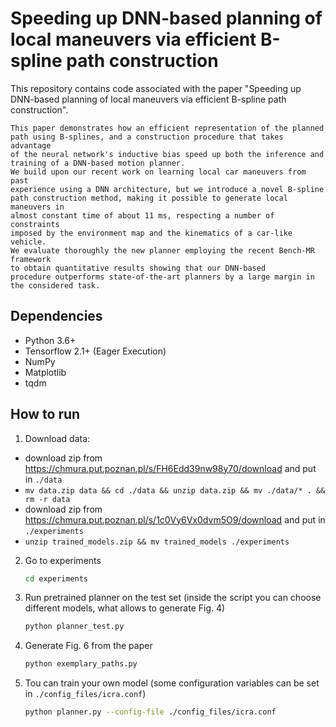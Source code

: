 # Speeding up DNN-based planning of local maneuvers via efficient B-spline path construction

This repository contains code associated with the paper "Speeding up DNN-based planning of local maneuvers via efficient B-spline path construction".

```
This paper demonstrates how an efficient representation of the planned
path using B-splines, and a construction procedure that takes advantage
of the neural network's inductive bias speed up both the inference and
training of a DNN-based motion planner.
We build upon our recent work on learning local car maneuvers from past
experience using a DNN architecture, but we introduce a novel B-spline
path construction method, making it possible to generate local maneuvers in
almost constant time of about 11 ms, respecting a number of constraints
imposed by the environment map and the kinematics of a car-like vehicle.
We evaluate thoroughly the new planner employing the recent Bench-MR framework 
to obtain quantitative results showing that our DNN-based
procedure outperforms state-of-the-art planners by a large margin in the considered task.
```

## Dependencies

* Python 3.6+
* Tensorflow 2.1+ (Eager Execution)
* NumPy
* Matplotlib
* tqdm

## How to run

1. Download data:
- download zip from https://chmura.put.poznan.pl/s/FH6Edd39nw98y70/download and put in `./data`
- `mv data.zip data && cd ./data && unzip data.zip && mv ./data/* . && rm -r data`
- download zip from https://chmura.put.poznan.pl/s/1c0Vy6Vx0dvm5O9/download and put in `./experiments`
- `unzip trained_models.zip && mv trained_models ./experiments`

2. Go to experiments
    ```bash
    cd experiments
    ```
3. Run pretrained planner on the test set (inside the script you can choose different models, what allows to generate Fig. 4)
    ```bash
    python planner_test.py
    ```
4. Generate Fig. 6 from the paper
    ```bash
    python exemplary_paths.py
    ```
5. Tou can train your own model (some configuration variables can be set in ```./config_files/icra.conf```)
    ```bash
    python planner.py --config-file ./config_files/icra.conf
    ```
